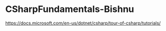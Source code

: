 # CSharpFundamentals-Bishnu
https://docs.microsoft.com/en-us/dotnet/csharp/tour-of-csharp/tutorials/
